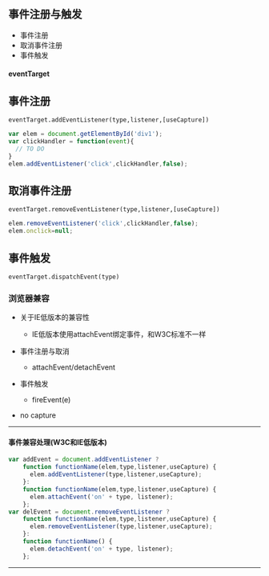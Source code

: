 ## 事件注册与触发

* 事件注册
* 取消事件注册
* 事件触发

#### eventTarget

## 事件注册

`eventTarget.addEventListener(type,listener,[useCapture])`

```JavaScript
var elem = document.getElementById('div1');
var clickHandler = function(event){
  // TO DO
}
elem.addEventListener('click',clickHandler,false);
```

## 取消事件注册

`eventTarget.removeEventListener(type,listener,[useCapture])`

```JavaScript
elem.removeEventListener('click',clickHandler,false);
elem.onclick=null;
```

## 事件触发

`eventTarget.dispatchEvent(type)`

### 浏览器兼容

* 关于IE低版本的兼容性

  * IE低版本使用attachEvent绑定事件，和W3C标准不一样

* 事件注册与取消

  * attachEvent/detachEvent

* 事件触发

  * fireEvent\(e\)

* no capture

---

#### 事件兼容处理\(W3C和IE低版本\)

```JavaScript
var addEvent = document.addEventListener ?
    function functionName(elem,type,listener,useCapture) {
      elem.addEventListener(type,listener,useCapture);
    }:
    function functionName(elem,type,listener,useCapture) {
      elem.attachEvent('on' + type, listener);
    };
var delEvent = document.removeEventListener ?
    function functionName(elem,type,listener,useCapture) {
      elem.removeEventListener(type,listener,useCapture);
    }:
    function functionName() {
      elem.detachEvent('on' + type, listener);
    };
```

---




